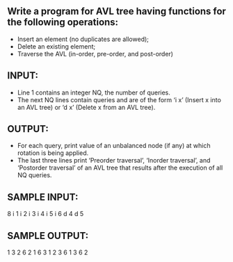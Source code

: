 ## Write a program for AVL tree having functions for the following operations:

- Insert an element (no duplicates are allowed);
- Delete an existing element;
- Traverse the AVL (in-order, pre-order, and post-order)

## INPUT:

- Line 1 contains an integer NQ, the number of queries.
- The next NQ lines contain queries and are of the form ‘i x’ (Insert x into an AVL tree) or ‘d x’ (Delete x from an AVL tree).

## OUTPUT:

- For each query, print value of an unbalanced node (if any) at which rotation is being applied.
- The last three lines print ‘Preorder traversal’, ‘Inorder traversal’, and ‘Postorder traversal’ of an AVL tree that results after the execution of all NQ queries.

## SAMPLE INPUT:
8
i 1
i 2
i 3
i 4
i 5
i 6
d 4
d 5

## SAMPLE OUTPUT:
1
3
2
6
2 1 6 3 
1 2 3 6 
1 3 6 2
